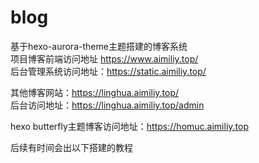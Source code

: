 # blog
基于hexo-aurora-theme主题搭建的博客系统 <br>
项目博客前端访问地址 https://www.aimiliy.top/  <br>
后台管理系统访问地址：https://static.aimiliy.top/  <br>


其他博客网站：https://linghua.aimiliy.top/  <br>
后台访问地址：https://linghua.aimiliy.top/admin  <br>

hexo butterfly主题博客访问地址：https://homuc.aimiliy.top  <br>

后续有时间会出以下搭建的教程
